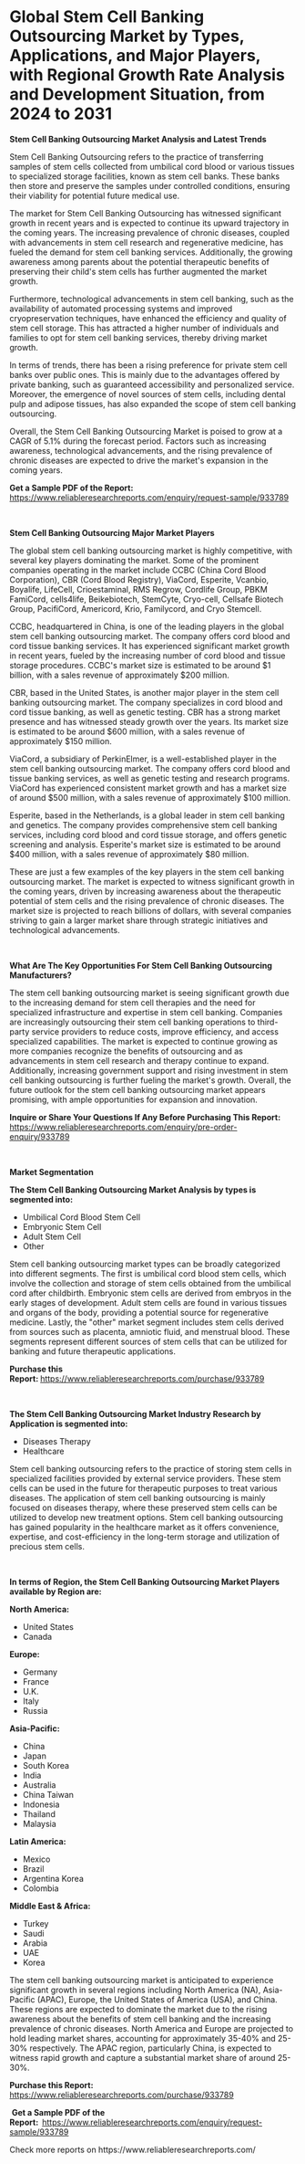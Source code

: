 <p><h1>Global Stem Cell Banking Outsourcing Market by Types, Applications, and Major Players, with Regional Growth Rate Analysis and Development Situation, from 2024 to 2031</h1></p><p><strong>Stem Cell Banking Outsourcing Market Analysis and Latest Trends</strong></p>
<p><p>Stem Cell Banking Outsourcing refers to the practice of transferring samples of stem cells collected from umbilical cord blood or various tissues to specialized storage facilities, known as stem cell banks. These banks then store and preserve the samples under controlled conditions, ensuring their viability for potential future medical use.</p><p>The market for Stem Cell Banking Outsourcing has witnessed significant growth in recent years and is expected to continue its upward trajectory in the coming years. The increasing prevalence of chronic diseases, coupled with advancements in stem cell research and regenerative medicine, has fueled the demand for stem cell banking services. Additionally, the growing awareness among parents about the potential therapeutic benefits of preserving their child's stem cells has further augmented the market growth.</p><p>Furthermore, technological advancements in stem cell banking, such as the availability of automated processing systems and improved cryopreservation techniques, have enhanced the efficiency and quality of stem cell storage. This has attracted a higher number of individuals and families to opt for stem cell banking services, thereby driving market growth.</p><p>In terms of trends, there has been a rising preference for private stem cell banks over public ones. This is mainly due to the advantages offered by private banking, such as guaranteed accessibility and personalized service. Moreover, the emergence of novel sources of stem cells, including dental pulp and adipose tissues, has also expanded the scope of stem cell banking outsourcing.</p><p>Overall, the Stem Cell Banking Outsourcing Market is poised to grow at a CAGR of 5.1% during the forecast period. Factors such as increasing awareness, technological advancements, and the rising prevalence of chronic diseases are expected to drive the market's expansion in the coming years.</p></p>
<p><strong>Get a Sample PDF of the Report:&nbsp;</strong> <a href="https://www.reliableresearchreports.com/enquiry/request-sample/933789">https://www.reliableresearchreports.com/enquiry/request-sample/933789</a></p>
<p>&nbsp;</p>
<p><strong>Stem Cell Banking Outsourcing Major Market Players</strong></p>
<p><p>The global stem cell banking outsourcing market is highly competitive, with several key players dominating the market. Some of the prominent companies operating in the market include CCBC (China Cord Blood Corporation), CBR (Cord Blood Registry), ViaCord, Esperite, Vcanbio, Boyalife, LifeCell, Crioestaminal, RMS Regrow, Cordlife Group, PBKM FamiCord, cells4life, Beikebiotech, StemCyte, Cryo-cell, Cellsafe Biotech Group, PacifiCord, Americord, Krio, Familycord, and Cryo Stemcell.</p><p>CCBC, headquartered in China, is one of the leading players in the global stem cell banking outsourcing market. The company offers cord blood and cord tissue banking services. It has experienced significant market growth in recent years, fueled by the increasing number of cord blood and tissue storage procedures. CCBC's market size is estimated to be around $1 billion, with a sales revenue of approximately $200 million.</p><p>CBR, based in the United States, is another major player in the stem cell banking outsourcing market. The company specializes in cord blood and cord tissue banking, as well as genetic testing. CBR has a strong market presence and has witnessed steady growth over the years. Its market size is estimated to be around $600 million, with a sales revenue of approximately $150 million.</p><p>ViaCord, a subsidiary of PerkinElmer, is a well-established player in the stem cell banking outsourcing market. The company offers cord blood and tissue banking services, as well as genetic testing and research programs. ViaCord has experienced consistent market growth and has a market size of around $500 million, with a sales revenue of approximately $100 million.</p><p>Esperite, based in the Netherlands, is a global leader in stem cell banking and genetics. The company provides comprehensive stem cell banking services, including cord blood and cord tissue storage, and offers genetic screening and analysis. Esperite's market size is estimated to be around $400 million, with a sales revenue of approximately $80 million.</p><p>These are just a few examples of the key players in the stem cell banking outsourcing market. The market is expected to witness significant growth in the coming years, driven by increasing awareness about the therapeutic potential of stem cells and the rising prevalence of chronic diseases. The market size is projected to reach billions of dollars, with several companies striving to gain a larger market share through strategic initiatives and technological advancements.</p></p>
<p>&nbsp;</p>
<p><strong>What Are The Key Opportunities For Stem Cell Banking Outsourcing Manufacturers?</strong></p>
<p><p>The stem cell banking outsourcing market is seeing significant growth due to the increasing demand for stem cell therapies and the need for specialized infrastructure and expertise in stem cell banking. Companies are increasingly outsourcing their stem cell banking operations to third-party service providers to reduce costs, improve efficiency, and access specialized capabilities. The market is expected to continue growing as more companies recognize the benefits of outsourcing and as advancements in stem cell research and therapy continue to expand. Additionally, increasing government support and rising investment in stem cell banking outsourcing is further fueling the market's growth. Overall, the future outlook for the stem cell banking outsourcing market appears promising, with ample opportunities for expansion and innovation.</p></p>
<p><strong>Inquire or Share Your Questions If Any Before Purchasing This Report:</strong> <a href="https://www.reliableresearchreports.com/enquiry/pre-order-enquiry/933789">https://www.reliableresearchreports.com/enquiry/pre-order-enquiry/933789</a></p>
<p>&nbsp;</p>
<p><strong>Market Segmentation</strong></p>
<p><strong>The Stem Cell Banking Outsourcing Market Analysis by types is segmented into:</strong></p>
<p><ul><li>Umbilical Cord Blood Stem Cell</li><li>Embryonic Stem Cell</li><li>Adult Stem Cell</li><li>Other</li></ul></p>
<p><p>Stem cell banking outsourcing market types can be broadly categorized into different segments. The first is umbilical cord blood stem cells, which involve the collection and storage of stem cells obtained from the umbilical cord after childbirth. Embryonic stem cells are derived from embryos in the early stages of development. Adult stem cells are found in various tissues and organs of the body, providing a potential source for regenerative medicine. Lastly, the "other" market segment includes stem cells derived from sources such as placenta, amniotic fluid, and menstrual blood. These segments represent different sources of stem cells that can be utilized for banking and future therapeutic applications.</p></p>
<p><strong>Purchase this Report:&nbsp;</strong><a href="https://www.reliableresearchreports.com/purchase/933789">https://www.reliableresearchreports.com/purchase/933789</a></p>
<p>&nbsp;</p>
<p><strong>The Stem Cell Banking Outsourcing Market Industry Research by Application is segmented into:</strong></p>
<p><ul><li>Diseases Therapy</li><li>Healthcare</li></ul></p>
<p><p>Stem cell banking outsourcing refers to the practice of storing stem cells in specialized facilities provided by external service providers. These stem cells can be used in the future for therapeutic purposes to treat various diseases. The application of stem cell banking outsourcing is mainly focused on diseases therapy, where these preserved stem cells can be utilized to develop new treatment options. Stem cell banking outsourcing has gained popularity in the healthcare market as it offers convenience, expertise, and cost-efficiency in the long-term storage and utilization of precious stem cells.</p></p>
<p>&nbsp;</p>
<p><strong>In terms of Region, the Stem Cell Banking Outsourcing Market Players available by Region are:</strong></p>
<p>
    <p> <strong> North America: </strong>
        <ul>
            <li>United States</li>
            <li>Canada</li>
        </ul>
        </p> 
    <p> <strong> Europe: </strong>
        <ul>
            <li>Germany</li>
            <li>France</li>
            <li>U.K.</li>
            <li>Italy</li>
            <li>Russia</li>
        </ul>
        </p> 
    <p> <strong> Asia-Pacific: </strong>
        <ul>
            <li>China</li>
            <li>Japan</li>
            <li>South Korea</li>
            <li>India</li>
            <li>Australia</li>
            <li>China Taiwan</li>
            <li>Indonesia</li>
            <li>Thailand</li>
            <li>Malaysia</li>
        </ul>
        </p> 
    <p> <strong> Latin America: </strong>
        <ul>
            <li>Mexico</li>
            <li>Brazil</li>
            <li>Argentina Korea</li>
            <li>Colombia</li>
        </ul>
        </p> 
    <p> <strong> Middle East & Africa: </strong>
        <ul>
            <li>Turkey</li>
            <li>Saudi</li>
            <li>Arabia</li>
            <li>UAE</li>
            <li>Korea</li>
        </ul>
    </p>
    </p>
<p><p>The stem cell banking outsourcing market is anticipated to experience significant growth in several regions including North America (NA), Asia-Pacific (APAC), Europe, the United States of America (USA), and China. These regions are expected to dominate the market due to the rising awareness about the benefits of stem cell banking and the increasing prevalence of chronic diseases. North America and Europe are projected to hold leading market shares, accounting for approximately 35-40% and 25-30% respectively. The APAC region, particularly China, is expected to witness rapid growth and capture a substantial market share of around 25-30%.</p></p>
<p><strong>Purchase this Report: </strong><a href="https://www.reliableresearchreports.com/purchase/933789">https://www.reliableresearchreports.com/purchase/933789</a></p>
<p>&nbsp;<strong>Get a Sample PDF of the Report:&nbsp;&nbsp;</strong><a href="https://www.reliableresearchreports.com/enquiry/request-sample/933789">https://www.reliableresearchreports.com/enquiry/request-sample/933789</a></p>
<p><strong></strong></p>
<p>Check more reports on https://www.reliableresearchreports.com/</p>